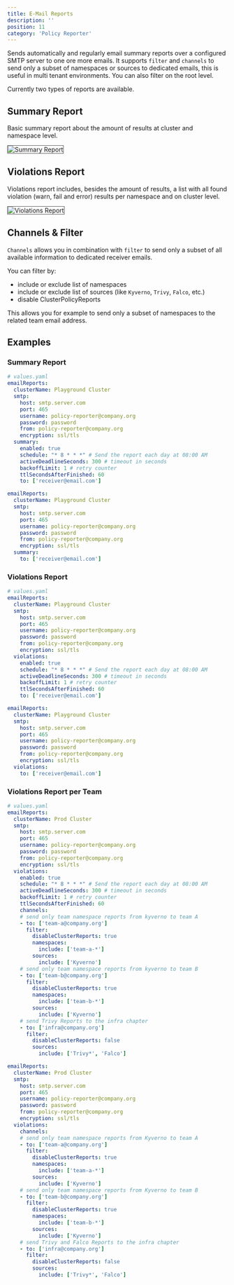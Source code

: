 ```yaml
---
title: E-Mail Reports
description: ''
position: 11
category: 'Policy Reporter'
---
```


Sends automatically and regularly email summary reports over a configured SMTP server to one ore more emails. It supports `filter` and `channels` to send only a subset of namespaces or sources to dedicated emails, this is useful in multi tenant environments. You can also filter on the root level.

Currently two types of reports are available.

## Summary Report

Basic summary report about the amount of results at cluster and namespace level.

<img src="/images/reports/summary-report.png" style="border: 1px solid #555" alt="Summary Report" />

## Violations Report

Violations report includes, besides the amount of results, a list with all found violation (warn, fail and error) results per namespace and on cluster level.

<img src="/images/reports/violations-report.png" style="border: 1px solid #555" alt="Violations Report" />

## Channels & Filter

`Channels` allows you in combination with `filter` to send only a subset of all available information to dedicated receiver emails.

You can filter by:
* include or exclude list of namespaces
* include or exclude list of sources (like `Kyverno`, `Trivy`, `Falco`, etc.)
* disable ClusterPolicyReports

 This allows you for example to send only a subset of namespaces to the related team email address.

## Examples

### Summary Report

<code-group>
  <code-block label="Helm 3" active>

  ```yaml
  # values.yaml
  emailReports:
    clusterName: Playground Cluster
    smtp:
      host: smtp.server.com
      port: 465
      username: policy-reporter@company.org
      password: password
      from: policy-reporter@company.org
      encryption: ssl/tls
    summary:
      enabled: true
      schedule: "* 8 * * *" # Send the report each day at 08:00 AM
      activeDeadlineSeconds: 300 # timeout in seconds
      backoffLimit: 1 # retry counter
      ttlSecondsAfterFinished: 60
      to: ['receiver@email.com']
  ```

  </code-block>
  <code-block label="config.yaml">

  ```yaml
  emailReports:
    clusterName: Playground Cluster
    smtp:
      host: smtp.server.com
      port: 465
      username: policy-reporter@company.org
      password: password
      from: policy-reporter@company.org
      encryption: ssl/tls
    summary:
      to: ['receiver@email.com']
  ```
  </code-block>
</code-group>

### Violations Report

<code-group>
  <code-block label="Helm 3" active>

  ```yaml
  # values.yaml
  emailReports:
    clusterName: Playground Cluster
    smtp:
      host: smtp.server.com
      port: 465
      username: policy-reporter@company.org
      password: password
      from: policy-reporter@company.org
      encryption: ssl/tls
    violations:
      enabled: true
      schedule: "* 8 * * *" # Send the report each day at 08:00 AM
      activeDeadlineSeconds: 300 # timeout in seconds
      backoffLimit: 1 # retry counter
      ttlSecondsAfterFinished: 60
      to: ['receiver@email.com']
  ```

  </code-block>
  <code-block label="config.yaml">

  ```yaml
  emailReports:
    clusterName: Playground Cluster
    smtp:
      host: smtp.server.com
      port: 465
      username: policy-reporter@company.org
      password: password
      from: policy-reporter@company.org
      encryption: ssl/tls
    violations:
      to: ['receiver@email.com']
  ```
  </code-block>
</code-group>

### Violations Report per Team

<code-group>
  <code-block label="Helm 3" active>

  ```yaml
  # values.yaml
  emailReports:
    clusterName: Prod Cluster
    smtp:
      host: smtp.server.com
      port: 465
      username: policy-reporter@company.org
      password: password
      from: policy-reporter@company.org
      encryption: ssl/tls
    violations:
      enabled: true
      schedule: "* 8 * * *" # Send the report each day at 08:00 AM
      activeDeadlineSeconds: 300 # timeout in seconds
      backoffLimit: 1 # retry counter
      ttlSecondsAfterFinished: 60
      channels:
      # send only team namespace reports from kyverno to team A
      - to: ['team-a@company.org']
        filter:
          disableClusterReports: true
          namespaces:
            include: ['team-a-*']
          sources:
            include: ['Kyverno']
      # send only team namespace reports from kyverno to team B
      - to: ['team-b@company.org']
        filter:
          disableClusterReports: true
          namespaces:
            include: ['team-b-*']
          sources:
            include: ['Kyverno']
      # send Trivy Reports to the infra chapter
      - to: ['infra@company.org']
        filter:
          disableClusterReports: false
          sources:
            include: ['Trivy*', 'Falco']
  ```

  </code-block>
  <code-block label="config.yaml">

  ```yaml
  emailReports:
    clusterName: Prod Cluster
    smtp:
      host: smtp.server.com
      port: 465
      username: policy-reporter@company.org
      password: password
      from: policy-reporter@company.org
      encryption: ssl/tls
    violations:
      channels:
      # send only team namespace reports from Kyverno to team A
      - to: ['team-a@company.org']
        filter:
          disableClusterReports: true
          namespaces:
            include: ['team-a-*']
          sources:
            include: ['Kyverno']
      # send only team namespace reports from Kyverno to team B
      - to: ['team-b@company.org']
        filter:
          disableClusterReports: true
          namespaces:
            include: ['team-b-*']
          sources:
            include: ['Kyverno']
      # send Trivy and Falco Reports to the infra chapter
      - to: ['infra@company.org']
        filter:
          disableClusterReports: false
          sources:
            include: ['Trivy*', 'Falco']
  ```
  </code-block>
</code-group>